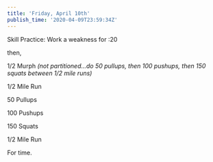 ```yaml
---
title: 'Friday, April 10th'
publish_time: '2020-04-09T23:59:34Z'
---
```


Skill Practice: Work a weakness for :20

then,

1/2 Murph *(not partitioned...do 50 pullups, then 100 pushups, then 150
squats between 1/2 mile runs)*

1/2 Mile Run

50 Pullups

100 Pushups

150 Squats

1/2 Mile Run

For time.
